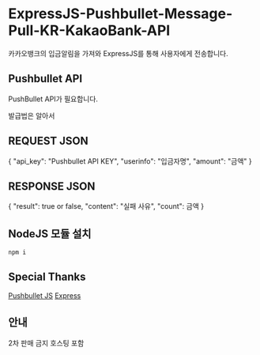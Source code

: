 # ExpressJS-Pushbullet-Message-Pull-KR-KakaoBank-API
카카오뱅크의 입금알림을 가져와 ExpressJS를 통해 사용자에게 전송합니다.

## Pushbullet API
PushBullet API가 필요합니다.

발급법은 알아서

## REQUEST JSON
{
  "api_key": "Pushbullet API KEY",
  "userinfo": "입금자명",
  "amount": "금액"
}

## RESPONSE JSON
{
  "result": true or false,
  "content": "실패 사유",
  "count": 금액
}

## NodeJS 모듈 설치
`npm i`

## Special Thanks
[Pushbullet JS](https://github.com/alexwhitman/node-pushbullet-api)
[Express](https://github.com/expressjs/express)

## 안내
2차 판매 금지 호스팅 포함

